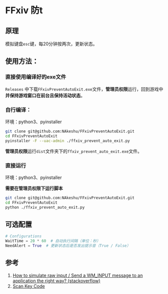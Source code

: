 # FFxiv 防t

## 原理

模拟键盘`esc`键，每20分钟按两次，更新状态。

## 使用方法：

### 直接使用编译好的exe文件

`Releases` 中下载`FFxivPreventAutoExit.exe`文件，**管理员权限**运行，回到游戏中**并保持游戏窗口在前台且保持活动状态**。

### 自行编译：

环境：python3、pyinstaller

```bash
git clone git@github.com:NAkeshu/FFxivPreventAutoExit.git
cd FFxivPreventAutoExit
pyinstaller -F --uac-admin ./ffxiv_prevent_auto_exit.py
```

**管理员权限**运行`dist`文件夹下的`ffxiv_prevent_auto_exit.exe`文件。

### 直接运行

环境：python3、pyinstaller

**需要在管理员权限下运行脚本**

```bash
git clone git@github.com:NAkeshu/FFxivPreventAutoExit.git
cd FFxivPreventAutoExit
python ./ffxiv_prevent_auto_exit.py
```

## 可选配置

```python
# Configurations
WaitTime = 20 * 60  # 自动执行间隔（单位：秒）
NeedAlert = True  # 更新状态后是否发出提示音（True / False）
```

## 参考

1. [How to simulate raw input / Send a WM_INPUT message to an application the right way? (stackoverflow)](https://stackoverflow.com/questions/14489013/simulate-python-keypresses-for-controlling-a-game)
2. [Scan Key Code](https://docs.microsoft.com/en-us/previous-versions/visualstudio/visual-studio-6.0/aa299374(v=vs.60)?redirectedfrom=MSDN)
